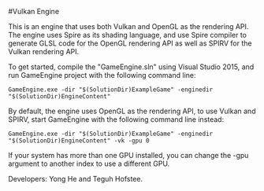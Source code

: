 #Vulkan Engine

This is an engine that uses both Vulkan and OpenGL as the rendering API. The engine uses Spire as its shading language, and use Spire compiler to generate GLSL code for the OpenGL rendering API as well as SPIRV for the Vulkan rendering API.

To get started, compile the "GameEngine.sln" using Visual Studio 2015, and run GameEngine project with the following command line:
```
GameEngine.exe -dir "$(SolutionDir)ExampleGame" -enginedir "$(SolutionDir)EngineContent"
```
By default, the engine uses OpenGL as the rendering API, to use Vulkan and SPIRV, start GameEngine with the following command line instead:
```
GameEngine.exe -dir "$(SolutionDir)ExampleGame" -enginedir "$(SolutionDir)EngineContent" -vk -gpu 0
```
If your system has more than one GPU installed, you can change the -gpu argument to another index to use a different GPU.


Developers: Yong He and Teguh Hofstee.
